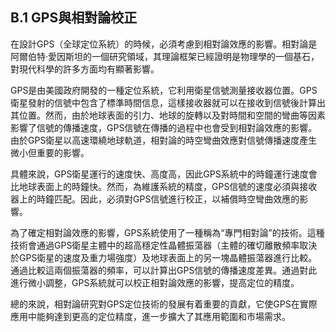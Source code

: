 ## B.1 GPS與相對論校正

在設計GPS（全球定位系統）的時候，必須考慮到相對論效應的影響。相對論是阿爾伯特·愛因斯坦的一個研究領域，其理論框架已經證明是物理學的一個基石，對現代科學的許多方面均有顯著影響。

GPS是由美國政府開發的一種定位系統，它利用衛星信號測量接收器位置。GPS衛星發射的信號中包含了標準時間信息，這樣接收器就可以在接收到信號後計算出其位置。然而，由於地球表面的引力、地球的旋轉以及對時間和空間的彎曲等因素影響了信號的傳播速度，GPS信號在傳播的過程中也會受到相對論效應的影響。由於GPS衛星以高速環繞地球軌道，相對論的時空彎曲效應對信號傳播速度產生微小但重要的影響。

具體來說，GPS衛星運行的速度快、高度高，因此GPS系統中的時鐘運行速度會比地球表面上的時鐘快。然而，為維護系統的精度，GPS信號的速度必須與接收器上的時鐘匹配。因此，必須對GPS信號進行校正，以補償時空彎曲效應的影響。

為了確定相對論效應的影響，GPS系統使用了一種稱為“專門相對論”的技術。這種技術會通過GPS衛星主體中的超高穩定性晶體振蕩器（主體的確切離散頻率取決於GPS衛星的速度及重力場強度）及地球表面上的另一塊晶體振蕩器進行比較。通過比較這兩個振蕩器的頻率，可以計算出GPS信號的傳播速度差異。通過對此進行微小調整，GPS系統就可以校正相對論效應的影響，提高定位的精度。

總的來說，相對論研究對GPS定位技術的發展有着重要的貢獻，它使GPS在實際應用中能夠達到更高的定位精度，進一步擴大了其應用範圍和市場需求。